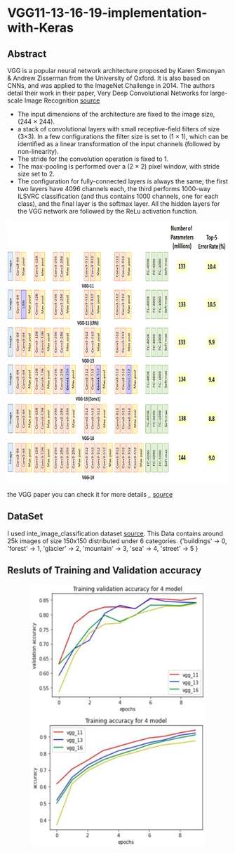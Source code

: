 # VGG11-13-16-19-implementation-with-Keras

## Abstract
VGG is a popular neural network architecture proposed by Karen Simonyan & Andrew Zisserman from the University of Oxford. It is also based on CNNs, and was applied to the ImageNet Challenge in 2014. The authors detail their work in their paper, Very Deep Convolutional Networks for large-scale Image Recognition [source](https://arxiv.org/pdf/1409.1556.pdf) 
* The input dimensions of the architecture are fixed to the image size, (244 × 244).
* a stack of convolutional layers with small receptive-field filters of size (3×3). In a few configurations the filter size is set to (1 × 1), which can be identified as a linear transformation of the input channels (followed by non-linearity).
* The stride for the convolution operation is fixed to 1.
* The max-pooling is performed over a (2 × 2) pixel window, with stride size set to 2.
* The configuration for fully-connected layers is always the same; the first two layers have 4096 channels each, the third performs 1000-way ILSVRC classification (and thus contains 1000 channels, one for each class), and the final layer is the softmax layer. All the hidden layers for the VGG network are followed by the ReLu activation function.

<center>
<img src="vgg all.png" align="center" width="800" height="600"/>
</center>

the VGG paper you can check it for more details *_* [source](https://arxiv.org/pdf/1409.1556.pdf)
## DataSet
I used inte_image_classification dataset [source](https://www.kaggle.com/puneet6060/intel-image-classification).
This Data contains around 25k images of size 150x150 distributed under 6 categories.
{'buildings' -> 0,
'forest' -> 1,
'glacier' -> 2,
'mountain' -> 3,
'sea' -> 4,
'street' -> 5 }
## Resluts of Training and Validation accuracy
<center>
<img src="results.jpeg" align="center" width="400" height="600"/>
</center>

